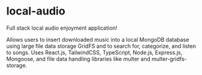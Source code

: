 # local-audio

Full stack local audio enjoyment application!

Allows users to insert downloaded music into a local MongoDB database using large file data storage GridFS and to search for, categorize, and listen to songs. Uses React.js, TailwindCSS, TypeScript, Node.js, Express.js, Mongoose, and file data handling libraries like multer and multer-gridfs-storage.
